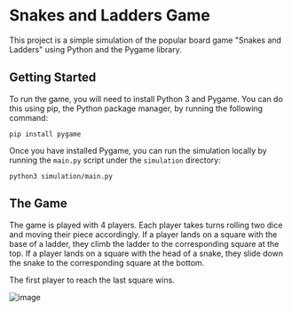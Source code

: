 
Snakes and Ladders Game
=======================
This project is a simple simulation of the popular board game "Snakes and Ladders" using Python and the Pygame library.

Getting Started
---------------
To run the game, you will need to install Python 3 and Pygame. You can do this using pip, the Python package manager, by running the following command:

`pip install pygame`

Once you have installed Pygame, you can run the simulation locally by running the `main.py` script under the `simulation` directory:

`python3 simulation/main.py`

The Game
----------------

The game is played with 4 players. Each player takes turns rolling two dice and moving their piece accordingly. If a player lands on a square with the base of a ladder, they climb the ladder to the corresponding square at the top. If a player lands on a square with the head of a snake, they slide down the snake to the corresponding square at the bottom.

The first player to reach the last square wins.

![image](https://user-images.githubusercontent.com/79083991/236770147-c9222910-43f0-4917-b99e-e95d41ef7148.png)

